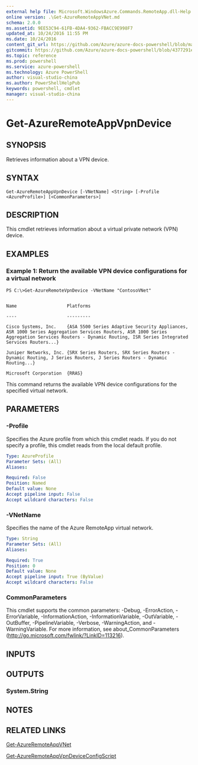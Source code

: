 ```yaml
---
external help file: Microsoft.WindowsAzure.Commands.RemoteApp.dll-Help.xml
online version: .\Get-AzureRemoteAppVNet.md
schema: 2.0.0
ms.assetid: 9EE53C94-61FB-4DA4-9362-FBACC9E998F7
updated_at: 10/24/2016 11:55 PM
ms.date: 10/24/2016
content_git_url: https://github.com/Azure/azure-docs-powershell/blob/master/azureps-cmdlets-docs/ServiceManagement/Azure.RemoteApp/v0.9.8/Get-AzureRemoteAppVpnDevice.md
gitcommit: https://github.com/Azure/azure-docs-powershell/blob/4377291ee360e58e2c1c5d644155daf6a0279055/azureps-cmdlets-docs/ServiceManagement/Azure.RemoteApp/v0.9.8/Get-AzureRemoteAppVpnDevice.md
ms.topic: reference
ms.prod: powershell
ms.service: azure-powershell
ms.technology: Azure PowerShell
author: visual-studio-china
ms.author: PowerShellHelpPub
keywords: powershell, cmdlet
manager: visual-studio-china
---
```


# Get-AzureRemoteAppVpnDevice

## SYNOPSIS
Retrieves information about a VPN device.

## SYNTAX

```
Get-AzureRemoteAppVpnDevice [-VNetName] <String> [-Profile <AzureProfile>] [<CommonParameters>]
```

## DESCRIPTION
This cmdlet retrieves information about a virtual private network (VPN) device.

## EXAMPLES

### Example 1: Return the available VPN device configurations for a virtual network
```
PS C:\>Get-AzureRemoteVpnDevice -VNetName "ContosoVNet"


Name                   Platforms

----                   ---------

Cisco Systems, Inc.    {ASA 5500 Series Adaptive Security Appliances, ASR 1000 Series Aggregation Services Routers, ASR 1000 Series Aggregation Services Routers - Dynamic Routing, ISR Series Integrated Services Routers...} 

Juniper Networks, Inc. {SRX Series Routers, SRX Series Routers - Dynamic Routing, J Series Routers, J Series Routers - Dynamic Routing...} 

Microsoft Corporation  {RRAS}
```

This command returns the available VPN device configurations for the specified virtual network.

## PARAMETERS

### -Profile
Specifies the Azure profile from which this cmdlet reads.
If you do not specify a profile, this cmdlet reads from the local default profile.

```yaml
Type: AzureProfile
Parameter Sets: (All)
Aliases: 

Required: False
Position: Named
Default value: None
Accept pipeline input: False
Accept wildcard characters: False
```

### -VNetName
Specifies the name of the Azure RemoteApp virtual network.

```yaml
Type: String
Parameter Sets: (All)
Aliases: 

Required: True
Position: 0
Default value: None
Accept pipeline input: True (ByValue)
Accept wildcard characters: False
```

### CommonParameters
This cmdlet supports the common parameters: -Debug, -ErrorAction, -ErrorVariable, -InformationAction, -InformationVariable, -OutVariable, -OutBuffer, -PipelineVariable, -Verbose, -WarningAction, and -WarningVariable. For more information, see about_CommonParameters (http://go.microsoft.com/fwlink/?LinkID=113216).

## INPUTS

## OUTPUTS

### System.String

## NOTES

## RELATED LINKS

[Get-AzureRemoteAppVNet](xref:ServiceManagement/Azure.RemoteApp/v0.9.8/Get-AzureRemoteAppVNet.md)

[Get-AzureRemoteAppVpnDeviceConfigScript](xref:ServiceManagement/Azure.RemoteApp/v0.9.8/Get-AzureRemoteAppVpnDeviceConfigScript.md)



